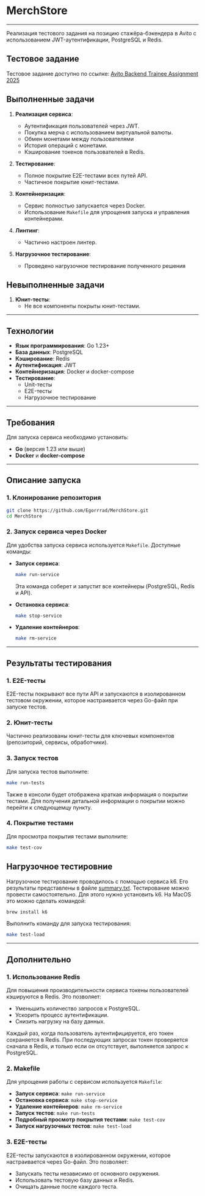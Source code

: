 # MerchStore

---

Реализация тестового задания на позицию стажёра-бэкендера в Avito с использованием JWT-аутентификации, PostgreSQL и Redis.

## Тестовое задание

Тестовое задание доступно по ссылке: [Avito Backend Trainee Assignment 2025](https://github.com/avito-tech/tech-internship/blob/main/Tech%20Internships/Backend/Backend-trainee-assignment-winter-2025/Backend-trainee-assignment-winter-2025.md)

## Выполненные задачи
1. **Реализация сервиса**:
   - Аутентификация пользователей через JWT.
   - Покупка мерча с использованием виртуальной валюты.
   - Обмен монетами между пользователями
   - История операций с монетами.
   - Кэширование токенов пользователей в Redis.

2. **Тестирование**:
   - Полное покрытие E2E-тестами всех путей API.
   - Частичное покрытие юнит-тестами.

3. **Контейнеризация**:
   - Сервис полностью запускается через Docker.
   - Использование `Makefile` для упрощения запуска и управления контейнерами.

4. **Линтинг**:
   - Частично настроен линтер.
5. **Нагрузочное тестирование**:
   - Проведено нагрузочное тестирование полученного решения

## Невыполненные задачи
1. **Юнит-тесты**:
   - Не все компоненты покрыты юнит-тестами.
---

## Технологии

- **Язык программирования**: Go 1.23+
- **База данных**: PostgreSQL
- **Кэширование**: Redis
- **Аутентификация**: JWT
- **Контейнеризация**: Docker и docker-compose
- **Тестирование**:
   - Unit-тесты
   - E2E-тесты
   - Нагрузочное тестирование

---

## Требования

Для запуска сервиса необходимо установить:
- **Go** (версия 1.23 или выше)
- **Docker** и **docker-compose**

---

## Описание запуска

### 1. Клонирование репозитория
```bash
git clone https://github.com/Egorrrad/MerchStore.git
cd MerchStore
```

### 2. Запуск сервиса через Docker
Для удобства запуска сервиса используется `Makefile`. Доступные команды:
- **Запуск сервиса**:
  ```bash
  make run-service
  ```
  Эта команда соберет и запустит все контейнеры (PostgreSQL, Redis и API).

- **Остановка сервиса**:
  ```bash
  make stop-service
  ```

- **Удаление контейнеров**:
  ```bash
  make rm-service
  ```

---

## Результаты тестирования

### 1. **E2E-тесты**
E2E-тесты покрывают все пути API и запускаются в изолированном тестовом окружении, которое настраивается через Go-файл при запуске тестов.

### 2. **Юнит-тесты**
Частично реализованы юнит-тесты для ключевых компонентов (репозиторий, сервисы, обработчики).

### 3. **Запуск тестов**
Для запуска тестов выполните:
```bash
make run-tests
```
Также в консоли будет отображена краткая информация о покрытии тестами. Для получения детальной информации о покрытии можно перейти к следующемцу пункту.
### 4. **Покрытие тестами**
Для просмотра покрытия тестами выполните:
```bash
make test-cov
```

## Нагрузочное тестировние
Нагрузочное тестирование проводилось с помощью сервиса k6. Его результаты представлены в файле [summary.txt](https://github.com/Egorrrad/MerchStore/blob/main/summary.txt).
Тестирование можно провести самостоятельно. Для этого нужно установить k6.
На MacOS это можно сделать командой:
```bash
brew install k6
```
Выполнить команду для запуска тестирования:
```bash
make test-load
```
---

## Дополнительно

### 1. **Использование Redis**
Для повышения производительности сервиса токены пользователей кэшируются в Redis. Это позволяет:
- Уменьшить количество запросов к PostgreSQL.
- Ускорить процесс аутентификации.
- Снизить нагрузку на базу данных.

Каждый раз, когда пользователь аутентифицируется, его токен сохраняется в Redis. При последующих запросах токен проверяется сначала в Redis, и только если он отсутствует, выполняется запрос к PostgreSQL.

### 2. **Makefile**
Для упрощения работы с сервисом используется `Makefile`:
- **Запуск сервиса**: `make run-service`
- **Остановка сервиса**: `make stop-service`
- **Удаление контейнеров**: `make rm-service`
- **Запуск тестов**: `make run-tests`
- **Подробный просмотр покрытия тестами**: `make test-cov`
- **Запуск нагрузочных тестов**: `make test-load`


### 3. **E2E-тесты**
E2E-тесты запускаются в изолированном окружении, которое настраивается через Go-файл. Это позволяет:
- Запускать тесты независимо от основного окружения.
- Использовать тестовую базу данных и Redis.
- Очищать данные после каждого теста.